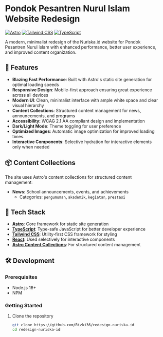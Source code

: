 # Pondok Pesantren Nurul Islam Website Redesign

[![Astro](https://img.shields.io/badge/Built%20with-Astro-FF5D01.svg?style=flat-square)](https://astro.build)
[![Tailwind CSS](https://img.shields.io/badge/Styled%20with-Tailwind-38B2AC.svg?style=flat-square)](https://tailwindcss.com)
[![TypeScript](https://img.shields.io/badge/Language-TypeScript-3178C6.svg?style=flat-square)](https://www.typescriptlang.org/)

A modern, minimalist redesign of the Nuriska.id website for Pondok Pesantren Nurul Islam with enhanced performance, better user experience, and improved content organization.

## 🚀 Features

- **Blazing Fast Performance**: Built with Astro's static site generation for optimal loading speeds
- **Responsive Design**: Mobile-first approach ensuring great experience across all devices
- **Modern UI**: Clean, minimalist interface with ample white space and clear visual hierarchy
- **Content Collections**: Structured content management for news, announcements, and programs
- **Accessibility**: WCAG 2.1 AA compliant design and implementation
- **Dark/Light Mode**: Theme toggling for user preference
- **Optimized Images**: Automatic image optimization for improved loading times
- **Interactive Components**: Selective hydration for interactive elements only when needed

## 📦 Content Collections

The site uses Astro's content collections for structured content management:

- **News**: School announcements, events, and achievements
  - Categories: `pengumuman`, `akademik`, `kegiatan`, `prestasi`

## 🧰 Tech Stack

- **[Astro](https://astro.build)**: Core framework for static site generation
- **[TypeScript](https://www.typescriptlang.org/)**: Type-safe JavaScript for better developer experience
- **[Tailwind CSS](https://tailwindcss.com)**: Utility-first CSS framework for styling
- **[React](https://reactjs.org)**: Used selectively for interactive components
- **[Astro Content Collections](https://docs.astro.build/en/guides/content-collections/)**: For structured content management

## 🛠️ Development

### Prerequisites

- Node.js 18+
- NPM

### Getting Started

1. Clone the repository
   ```bash
   git clone https://github.com/Rizki36/redesign-nuriska-id
   cd redesign-nuriska-id


